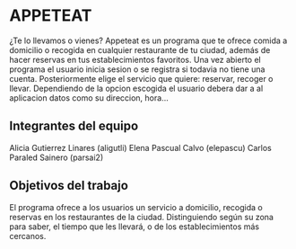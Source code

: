# APPETEAT

¿Te lo llevamos o vienes? Appeteat es un programa que te ofrece comida a domicilio o recogida en cualquier restaurante de tu ciudad, además de hacer reservas en tus establecimientos favoritos. Una vez abierto el programa el usuario inicia sesion o se registra si todavia no tiene una cuenta. Posteriormente elige el servicio que quiere: reservar, recoger o llevar. Dependiendo de la opcion escogida el usuario debera dar a al aplicacion datos como su direccion, hora...

## Integrantes del equipo

Alicia Gutierrez Linares (aligutli) 
Elena Pascual Calvo (elepascu)
Carlos Paraled Sainero (parsai2)

## Objetivos del trabajo

El programa ofrece a los usuarios un servicio a domicilio, recogida o reservas en los restaurantes de la ciudad. Distinguiendo según su zona para saber, el tiempo que les llevará, o de los establecimientos más cercanos.
